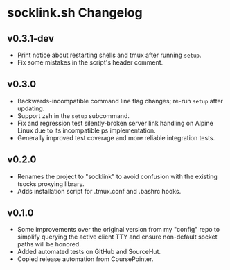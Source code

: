 # socklink.sh Changelog

## v0.3.1-dev

- Print notice about restarting shells and tmux after running `setup`.
- Fix some mistakes in the script's header comment.

## v0.3.0

- Backwards-incompatible command line flag changes; re-run `setup` after
  updating.
- Support zsh in the `setup` subcommand.
- Fix and regression test silently-broken server link handling on Alpine Linux
  due to its incompatible ps implementation.
- Generally improved test coverage and more reliable integration tests.

## v0.2.0

- Renames the project to "socklink" to avoid confusion with the existing
  tsocks proxying library.
- Adds installation script for .tmux.conf and .bashrc hooks.

## v0.1.0

- Some improvements over the original version from my "config" repo to
  simplify querying the active client TTY and ensure non-default socket paths
  will be honored.
- Added automated tests on GitHub and SourceHut.
- Copied release automation from CoursePointer.
